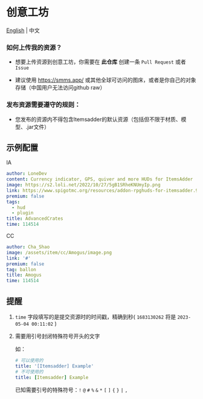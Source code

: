 # 创意工坊

[English](./README.md) | 中文 

### 如何上传我的资源？

* 想要上传资源到创意工坊，你需要在 **此仓库** 创建一条 `Pull Request` 或者 `Issue`

* 建议使用 https://smms.app/ 或其他全球可访问的图床，或者是你自己的对象存储（中国用户无法访问github raw）

### 发布资源需要遵守的规则：

* 您发布的资源内不得包含Itemsadder的默认资源（包括但不限于材质、模型、.jar文件）

## 示例配置

IA

```yaml
author: LoneDev
content: Currency indicator, GPS, quiver and more HUDs for ItemsAdder
image: https://s2.loli.net/2022/10/27/5gB1SRheKNUmyIp.png
link: https://www.spigotmc.org/resources/addon-rpghuds-for-itemsadder.97486
premium: false
tags:
  - hud
  - plugin
title: AdvancedCrates
time: 114514
```

CC

```yaml
author: Cha_Shao
image: /assets/item/cc/Amogus/image.png
link: '#'
premium: false
tag: ballon
title: Amogus
time: 114514
```

## 提醒

1. `time` 字段填写的是提交资源时的时间戳，精确到秒( `1683130262` 将是 `2023-05-04 00:11:02` )

2. 需要用引号封闭特殊符号开头的文字

    如：

    ```yaml
    # 可以使用的
    title: '[Itemsadder] Example'
    # 不可使用的
    title: [Itemsadder] Example
    ```

    已知需要引号的特殊符号：`!` `@` `#` `%` `&` `*` `[` `]` `{` `}` `|` `,`
